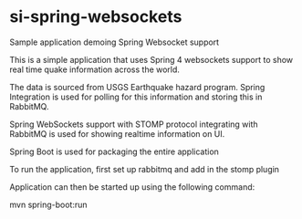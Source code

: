 si-spring-websockets
====================

Sample application demoing Spring Websocket support


This is a simple application that uses Spring 4 websockets support to show real time quake information across the world.

The data is sourced from USGS Earthquake hazard program. Spring Integration is used for polling for this information and
storing this in RabbitMQ.

Spring WebSockets support with STOMP protocol integrating with RabbitMQ is used for showing realtime information on UI.

Spring Boot is used for packaging the entire application



To run the application, first set up rabbitmq and add in the stomp plugin

Application can then be started up using the following command:

mvn spring-boot:run